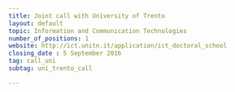 ```yaml
---
title: Joint call with University of Trento
layout: default
topic: Information and Communication Technologies
number_of_positions: 1
website: http://ict.unitn.it/application/ict_doctoral_school
closing_date : 5 September 2016
tag: call_uni
subtag: uni_trento_call

---
```

